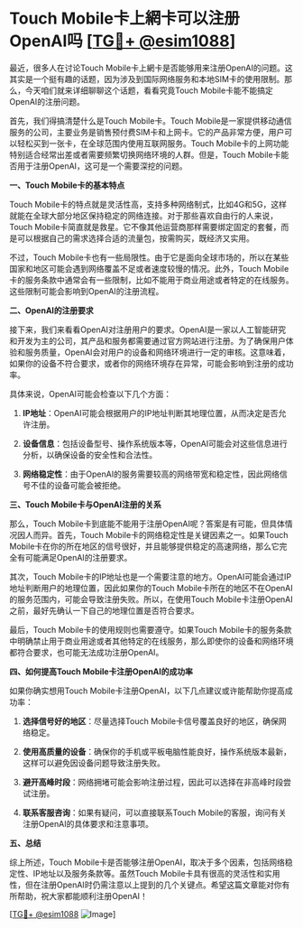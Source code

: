 # Touch Mobile卡上網卡可以注册OpenAI吗 [[TG💪+ @esim1088](https://t.me/s/esim1088)]

最近，很多人在讨论Touch Mobile卡上網卡是否能够用来注册OpenAI的问题。这其实是一个挺有趣的话题，因为涉及到国际网络服务和本地SIM卡的使用限制。那么，今天咱们就来详细聊聊这个话题，看看究竟Touch Mobile卡能不能搞定OpenAI的注册问题。

首先，我们得搞清楚什么是Touch Mobile卡。Touch Mobile是一家提供移动通信服务的公司，主要业务是销售预付费SIM卡和上网卡。它的产品非常方便，用户可以轻松买到一张卡，在全球范围内使用互联网服务。Touch Mobile卡的上网功能特别适合经常出差或者需要频繁切换网络环境的人群。但是，Touch Mobile卡能否用于注册OpenAI，这可是一个需要深挖的问题。

**一、Touch Mobile卡的基本特点**

Touch Mobile卡的特点就是灵活性高，支持多种网络制式，比如4G和5G，这样就能在全球大部分地区保持稳定的网络连接。对于那些喜欢自由行的人来说，Touch Mobile卡简直就是救星。它不像其他运营商那样需要绑定固定的套餐，而是可以根据自己的需求选择合适的流量包，按需购买，既经济又实用。

不过，Touch Mobile卡也有一些局限性。由于它是面向全球市场的，所以在某些国家和地区可能会遇到网络覆盖不足或者速度较慢的情况。此外，Touch Mobile卡的服务条款中通常会有一些限制，比如不能用于商业用途或者特定的在线服务。这些限制可能会影响到OpenAI的注册流程。

**二、OpenAI的注册要求**

接下来，我们来看看OpenAI对注册用户的要求。OpenAI是一家以人工智能研究和开发为主的公司，其产品和服务都需要通过官方网站进行注册。为了确保用户体验和服务质量，OpenAI会对用户的设备和网络环境进行一定的审核。这意味着，如果你的设备不符合要求，或者你的网络环境存在异常，可能会影响到注册的成功率。

具体来说，OpenAI可能会检查以下几个方面：

1. **IP地址**：OpenAI可能会根据用户的IP地址判断其地理位置，从而决定是否允许注册。
   
2. **设备信息**：包括设备型号、操作系统版本等，OpenAI可能会对这些信息进行分析，以确保设备的安全性和合法性。

3. **网络稳定性**：由于OpenAI的服务需要较高的网络带宽和稳定性，因此网络信号不佳的设备可能会被拒绝。

**三、Touch Mobile卡与OpenAI注册的关系**

那么，Touch Mobile卡到底能不能用于注册OpenAI呢？答案是有可能，但具体情况因人而异。首先，Touch Mobile卡的网络稳定性是关键因素之一。如果Touch Mobile卡在你的所在地区的信号很好，并且能够提供稳定的高速网络，那么它完全有可能满足OpenAI的注册要求。

其次，Touch Mobile卡的IP地址也是一个需要注意的地方。OpenAI可能会通过IP地址判断用户的地理位置，因此如果你的Touch Mobile卡所在的地区不在OpenAI的服务范围内，可能会导致注册失败。所以，在使用Touch Mobile卡注册OpenAI之前，最好先确认一下自己的地理位置是否符合要求。

最后，Touch Mobile卡的使用规则也需要遵守。如果Touch Mobile卡的服务条款中明确禁止用于商业用途或者其他特定的在线服务，那么即使你的设备和网络环境都符合要求，也可能无法成功注册OpenAI。

**四、如何提高Touch Mobile卡注册OpenAI的成功率**

如果你确实想用Touch Mobile卡注册OpenAI，以下几点建议或许能帮助你提高成功率：

1. **选择信号好的地区**：尽量选择Touch Mobile卡信号覆盖良好的地区，确保网络稳定。

2. **使用高质量的设备**：确保你的手机或平板电脑性能良好，操作系统版本最新，这样可以避免因设备问题导致注册失败。

3. **避开高峰时段**：网络拥堵可能会影响注册过程，因此可以选择在非高峰时段尝试注册。

4. **联系客服咨询**：如果有疑问，可以直接联系Touch Mobile的客服，询问有关注册OpenAI的具体要求和注意事项。

**五、总结**

综上所述，Touch Mobile卡是否能够注册OpenAI，取决于多个因素，包括网络稳定性、IP地址以及服务条款等。虽然Touch Mobile卡具有很高的灵活性和实用性，但在注册OpenAI时仍需注意以上提到的几个关键点。希望这篇文章能对你有所帮助，祝大家都能顺利注册OpenAI！

[[TG💪+ @esim1088](https://t.me/s/esim1088) ![Image](https://i.postimg.cc/4NQfJmqS/Snipaste-2025-05-13-00-14-12.png)]